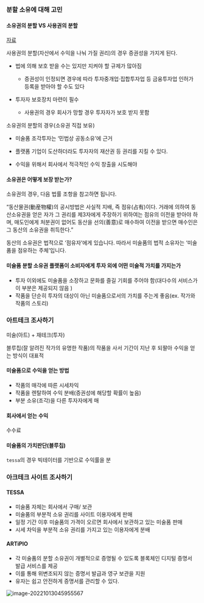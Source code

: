 ### 분할 소유에 대해 고민

#### 소유권의 분할  VS 사용권의 분할 

[자료](https://www.hankyung.com/finance/article/2022042803431)

사용권의 분할(자산에서 수익을 나눠 가질 권리)의 경우 증권성을 가지게 된다.

- 법에 의해 보호 받을 수는 있지만 지켜야 할 규제가 많아짐
  - 증권성이 인정되면 경우에 따라 투자중개업·집합투자업 등 금융투자업 인허가 등록을 받아야 할 수도 있다

- 투자자 보호장치 마련이 필수
  - 사용권의 경우 회사가 망할 경우 투자자가 보호 받지 못함



소유권의 분할의 경우(소유권 직접 보유) 

- 미술품 조각투자는 ‘민법상 공동소유’에 근거

- 플랫폼 기업이 도산하더라도 투자자의 재산권 등 권리를 지킬 수 있다.
- 수익을 위해서 회사에서 적극적인 수익 창출을 시도해야 



#### 소유권은 어떻게 보장 받는가?

소유권의 경우, 다음 법률 조항을 참고하면 됩니다.

“동산물권(動産物權)의 공시방법은 사실적 지배, 즉 점유(占有)이다. 거래에 의하여 동산소유권을 얻은 자가 그 권리를 제3자에게 주장하기 위하여는 점유의 이전을 받아야 하며, 매도인에게 처분권이 없어도 동산을 선의(善意)로 매수하여 이전을 받으면 매수인은 그 동산의 소유권을 취득한다.”

동산의 소유권은 법적으로 ‘점유자’에게 있습니다. 따라서 미술품의 법적 소유자는 ‘미술품을 점유하는 주체’입니다.



#### 미술품 분할 소유권 플랫폼이 소비자에게 투자 외에 어떤 미술적 가치를 가지는가

- 투자 이외에도 미술품을 소장하고 문화를 즐길 기회를 주어야 함(대다수의 서비스가 이 부분은 제공되지 않음 )
- 작품을 단순히 투자의 대상이 아닌 미술품으로서의 가치를 주는게 좋음(ex. 작가와 작품의 스토리)



### 아트테크 조사하기

미술(아트) + 재테크(투자)

 블루칩(잘 알려진 작가의 유명한 작품)의 작품을 사서 기간이 지난 후 되팔아 수익을 얻는 방식이 대표적



#### 미술품으로 수익을 얻는 방법

- 작품의 매각에 따른 시세차익
- 작품을 렌탈하여 수익 분배(증권성에 해당할 확률이 높음)
- 부분 소유(조각)을 다른 투자자에게 매



#### 회사에서 얻는 수익

수수료



#### 미술품의 가치판단(블루칩)

`tessa`의 경우 빅테이터를 기반으로 수익률을 분





### 아크테크 사이트 조사하기

#### TESSA

- 미술품 자체는 회사에서 구매/ 보관
- 미술품의 부분적 소유 권리를 사이트 이용자에게 판매
- 일정 기간 이후 미술품의 가격이 오르면 회사에서 보관하고 있는 미술품 판매
- 시세 차익을 부분적 소유 권리를 가지고 있는 이용자에게 분배



#### ARTiPIO

- 각 미술품의 분할 소유권이 개별적으로 증명될 수 있도록 블록체인 디지털 증명서 발급 서비스를 제공
- 이를 통해 위변조되지 않는 증명서 발급과 영구 보관을 지원
- 유자는 쉽고 안전하게 증명서를 관리할 수 있다.

![image-20221013045955567](C:\Users\T.M\AppData\Roaming\Typora\typora-user-images\image-20221013045955567.png)



#### 